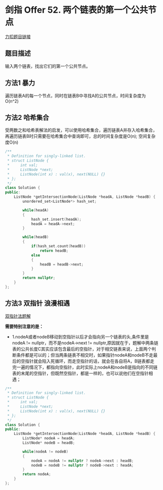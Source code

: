 <p id="两个链表的第一个公共节点"></p>

# 剑指 Offer 52. 两个链表的第一个公共节点

[力扣题目链接](https://leetcode-cn.com/problems/liang-ge-lian-biao-de-di-yi-ge-gong-gong-jie-dian-lcof/)            

## 题目描述  

输入两个链表，找出它们的第一个公共节点。  



## 方法1 暴力  

遍历链表A的每一个节点，同时在链表B中寻找A的公共节点，时间复杂度为O(n^2)  

## 方法2 哈希集合  

受两数之和哈希表解法的启发，可以使用哈希集合，遍历链表A并存入哈希集合，再遍历链表B时只需要在哈希集合中查询即可，总的时间复杂度是O(n); 空间复杂度O(n)  

```cpp
/**
 * Definition for singly-linked list.
 * struct ListNode {
 *     int val;
 *     ListNode *next;
 *     ListNode(int x) : val(x), next(NULL) {}
 * };
 */
class Solution {
public:
    ListNode *getIntersectionNode(ListNode *headA, ListNode *headB) {
        unordered_set<ListNode*> hash_set;

        while(headA)
        {
            hash_set.insert(headA);
            headA = headA->next;
        }

        while(headB)
        {
            if(hash_set.count(headB))
                return headB;
            else
            {
                headB = headB->next;
            }
        }
        return nullptr;
    }
};
```  

## 方法3  双指针 浪漫相遇

[双指针法题解](https://leetcode-cn.com/problems/liang-ge-lian-biao-de-di-yi-ge-gong-gong-jie-dian-lcof/solution/shuang-zhi-zhen-fa-lang-man-xiang-yu-by-ml-zimingm/)  

**需要特别注意的是：**  
* 1.nodeA或者nodeB移动到空指针以后才会指向另一个链表的头,条件里是nodeA != nullptr，而不是nodeA->next != nullptr,原因就在于，题解中两条链表的公共长度C其实应该包含最后的空指针，对于相交链表来说，上面两个判断条件都是可以的；但当两条链表不相交时，如果指针nodeA和nodeB不走最后的空指针就会陷入死循环，而走空指针的话，就会在各自将A，B链表都走完一遍的情况下，都指向空指针，此时实际上nodeA和nodeB是指向的不同链表的末尾的空指针，但既然空指针，都是一样的，也可以说他们在空指针相遇；


```cpp
/**
 * Definition for singly-linked list.
 * struct ListNode {
 *     int val;
 *     ListNode *next;
 *     ListNode(int x) : val(x), next(NULL) {}
 * };
 */
class Solution {
public:
    ListNode *getIntersectionNode(ListNode *headA, ListNode *headB) {
        ListNode* nodeA = headA;
        ListNode* nodeB = headB;

        while(nodeA != nodeB)
        {
            nodeA = nodeA != nullptr ? nodeA->next : headB;
            nodeB = nodeB != nullptr ? nodeB->next : headA;
        }
        return nodeA;
    }
};
```